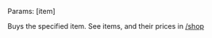 Params: &lbrack;item&rbrack;

Buys the specified item. See items, and their prices in [/shop](../Shop/shop-command)